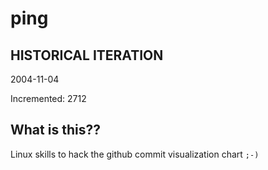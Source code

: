 # ping

## HISTORICAL ITERATION
2004-11-04

Incremented: 2712

## What is this?? 
Linux skills to hack the github commit visualization chart `;-)`
